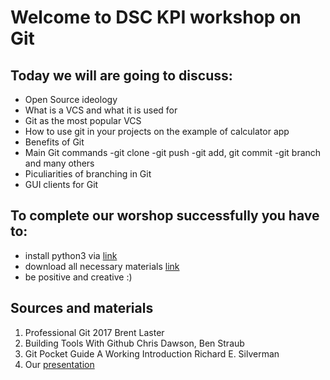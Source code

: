 # Welcome to DSC KPI workshop on Git
## Today we will are going to discuss:
- Open Source ideology
- What is a VCS and what it is used for
- Git as the most popular VCS
- How to use git in your projects on the example of calculator app
- Benefits of Git
- Main Git commands
  -git clone
  -git push
  -git add, git commit
  -git branch and many others
- Piculiarities of branching in Git
- GUI clients for Git

## To complete our worshop successfully you have to:
- install python3 via [link](https://www.python.org/downloads/)
- download all necessary materials [link]()
- be positive and creative :)

## Sources and materials
1. Professional Git 2017 Brent Laster
2. Building Tools With Github Chris Dawson, Ben Straub
3. Git Pocket Guide A Working Introduction Richard E. Silverman
4. Our [presentation]()

